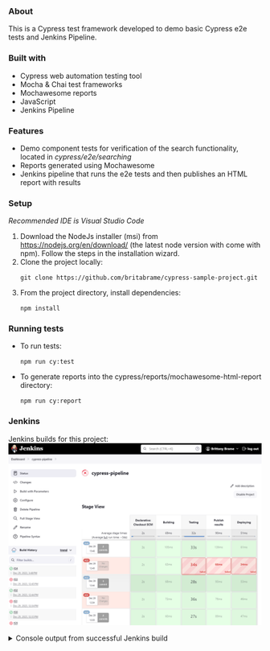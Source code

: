 ### About
This is a Cypress test framework developed to demo basic Cypress e2e tests and Jenkins Pipeline.

### Built with
* Cypress web automation testing tool
* Mocha & Chai test frameworks
* Mochawesome reports
* JavaScript
* Jenkins Pipeline

### Features
* Demo component tests for verification of the search functionality, located in *cypress/e2e/searching*
* Reports generated using Mochawesome
* Jenkins pipeline that runs the e2e tests and then publishes an HTML report with results

### Setup
*Recommended IDE is Visual Studio Code*
1. Download the NodeJs installer (msi) from https://nodejs.org/en/download/ (the latest node version with come with npm). Follow the steps in the installation wizard.
1. Clone the project locally:
	```
	git clone https://github.com/britabrame/cypress-sample-project.git
	```
1. From the project directory, install dependencies:
	```
	npm install
	```
### Running tests
* To run tests:
	```
	npm run cy:test
	```
* To generate reports into the cypress/reports/mochawesome-html-report directory:
	```
	npm run cy:report
	```
### Jenkins
Jenkins builds for this project:
![Screenshot](https://github.com/britabrame/cypress-sample-project/blob/master/jenkins-images/JenkinsBuilds.png?raw=true)

<details>  
	<summary>Console output from successful Jenkins build</summary>  
	<p> 
	Started by user [Brittany Brame](http://localhost:9090/user/babrame)
Obtained Jenkinsfile from git [https://github.com/britabrame/cypress-sample-project](https://github.com/britabrame/cypress-sample-project)
[Pipeline] Start of Pipeline [Pipeline] node Running on [Jenkins](http://localhost:9090/computer/(built-in)/) in C:\ProgramData\Jenkins\.jenkins\workspace\cypress-pipeline [Pipeline] { [Pipeline] stage [Pipeline] { (Declarative: Checkout SCM) [Pipeline] checkout The recommended git tool is: git.exe
No credentials specified
 > git.exe rev-parse --resolve-git-dir C:\ProgramData\Jenkins\.jenkins\workspace\cypress-pipeline\.git # timeout=10
Fetching changes from the remote Git repository
 > git.exe config remote.origin.url [https://github.com/britabrame/cypress-sample-project](https://github.com/britabrame/cypress-sample-project) # timeout=10
Fetching upstream changes from [https://github.com/britabrame/cypress-sample-project](https://github.com/britabrame/cypress-sample-project)
 > git.exe --version # timeout=10
 > git --version # 'git version 2.43.0.windows.1'
 > git.exe fetch --tags --force --progress -- [https://github.com/britabrame/cypress-sample-project](https://github.com/britabrame/cypress-sample-project) +refs/heads/*:refs/remotes/origin/* # timeout=10
 > git.exe rev-parse "refs/remotes/origin/master^{commit}" # timeout=10
Checking out Revision 61a49b4a9425af612e1ccdee86380f7272a8be06 (refs/remotes/origin/master)
 > git.exe config core.sparsecheckout # timeout=10
 > git.exe checkout -f 61a49b4a9425af612e1ccdee86380f7272a8be06 # timeout=10
Commit message: "fixed failing test"
 > git.exe rev-list --no-walk 4371352cc712c389b4cfd784bb4a05b32cd36381 # timeout=10 [Pipeline] } [Pipeline] // stage [Pipeline] withEnv [Pipeline] { [Pipeline] stage [Pipeline] { (Building) [Pipeline] echo Building the application [Pipeline] } [Pipeline] // stage [Pipeline] stage [Pipeline] { (Testing) [Pipeline] bat  C:\ProgramData\Jenkins\.jenkins\workspace\cypress-pipeline>npm ci 

added 274 packages, and audited 275 packages in 3s

54 packages are looking for funding
  run `npm fund` for details

found 0 vulnerabilities [Pipeline] script [Pipeline] { [Pipeline] bat  C:\ProgramData\Jenkins\.jenkins\workspace\cypress-pipeline>npx cypress run --browser electron --spec cypress/e2e/**/** 


DevTools listening on ws://127.0.0.1:49783/devtools/browser/d8545830-dbc6-41a7-92fb-b3747176f0dd

[90m====================================================================================================[39m

[0m  ([4m[1mRun Starting[22m[24m)[0m

[90m  ┌[39m[90m─[39m[90m─[39m[90m─[39m[90m─[39m[90m─[39m[90m─[39m[90m─[39m[90m─[39m[90m─[39m[90m─[39m[90m─[39m[90m─[39m[90m─[39m[90m─[39m[90m─[39m[90m─[39m[90m─[39m[90m─[39m[90m─[39m[90m─[39m[90m─[39m[90m─[39m[90m─[39m[90m─[39m[90m─[39m[90m─[39m[90m─[39m[90m─[39m[90m─[39m[90m─[39m[90m─[39m[90m─[39m[90m─[39m[90m─[39m[90m─[39m[90m─[39m[90m─[39m[90m─[39m[90m─[39m[90m─[39m[90m─[39m[90m─[39m[90m─[39m[90m─[39m[90m─[39m[90m─[39m[90m─[39m[90m─[39m[90m─[39m[90m─[39m[90m─[39m[90m─[39m[90m─[39m[90m─[39m[90m─[39m[90m─[39m[90m─[39m[90m─[39m[90m─[39m[90m─[39m[90m─[39m[90m─[39m[90m─[39m[90m─[39m[90m─[39m[90m─[39m[90m─[39m[90m─[39m[90m─[39m[90m─[39m[90m─[39m[90m─[39m[90m─[39m[90m─[39m[90m─[39m[90m─[39m[90m─[39m[90m─[39m[90m─[39m[90m─[39m[90m─[39m[90m─[39m[90m─[39m[90m─[39m[90m─[39m[90m─[39m[90m─[39m[90m─[39m[90m─[39m[90m─[39m[90m─[39m[90m─[39m[90m─[39m[90m─[39m[90m─[39m[90m─[39m[90m┐[39m
[90m  │[39m [90mCypress:[39m        13.6.1                                                                         [90m│[39m
[90m  │[39m [90mBrowser:[39m        Electron 114 [90m(headless)[39m                                                        [90m│[39m
[90m  │[39m [90mNode Version:[39m   [0mv20.10.0 [90m(C:\Program Files\nodejs\node.exe)[39m[0m                                    [90m│[39m
[90m  │[39m [90mSpecs:[39m          [0m1 found (searchingSpec.cy.js)[0m                                                  [90m│[39m
[90m  │[39m [90mSearched:[39m       [0mC:\ProgramData\Jenkins\.jenkins\workspace\cypress-pipeline\cypress\e2e\**\**[0m   [90m│[39m
[90m  └[39m[90m─[39m[90m─[39m[90m─[39m[90m─[39m[90m─[39m[90m─[39m[90m─[39m[90m─[39m[90m─[39m[90m─[39m[90m─[39m[90m─[39m[90m─[39m[90m─[39m[90m─[39m[90m─[39m[90m─[39m[90m─[39m[90m─[39m[90m─[39m[90m─[39m[90m─[39m[90m─[39m[90m─[39m[90m─[39m[90m─[39m[90m─[39m[90m─[39m[90m─[39m[90m─[39m[90m─[39m[90m─[39m[90m─[39m[90m─[39m[90m─[39m[90m─[39m[90m─[39m[90m─[39m[90m─[39m[90m─[39m[90m─[39m[90m─[39m[90m─[39m[90m─[39m[90m─[39m[90m─[39m[90m─[39m[90m─[39m[90m─[39m[90m─[39m[90m─[39m[90m─[39m[90m─[39m[90m─[39m[90m─[39m[90m─[39m[90m─[39m[90m─[39m[90m─[39m[90m─[39m[90m─[39m[90m─[39m[90m─[39m[90m─[39m[90m─[39m[90m─[39m[90m─[39m[90m─[39m[90m─[39m[90m─[39m[90m─[39m[90m─[39m[90m─[39m[90m─[39m[90m─[39m[90m─[39m[90m─[39m[90m─[39m[90m─[39m[90m─[39m[90m─[39m[90m─[39m[90m─[39m[90m─[39m[90m─[39m[90m─[39m[90m─[39m[90m─[39m[90m─[39m[90m─[39m[90m─[39m[90m─[39m[90m─[39m[90m─[39m[90m─[39m[90m─[39m[90m┘[39m


[90m─[39m[90m─[39m[90m─[39m[90m─[39m[90m─[39m[90m─[39m[90m─[39m[90m─[39m[90m─[39m[90m─[39m[90m─[39m[90m─[39m[90m─[39m[90m─[39m[90m─[39m[90m─[39m[90m─[39m[90m─[39m[90m─[39m[90m─[39m[90m─[39m[90m─[39m[90m─[39m[90m─[39m[90m─[39m[90m─[39m[90m─[39m[90m─[39m[90m─[39m[90m─[39m[90m─[39m[90m─[39m[90m─[39m[90m─[39m[90m─[39m[90m─[39m[90m─[39m[90m─[39m[90m─[39m[90m─[39m[90m─[39m[90m─[39m[90m─[39m[90m─[39m[90m─[39m[90m─[39m[90m─[39m[90m─[39m[90m─[39m[90m─[39m[90m─[39m[90m─[39m[90m─[39m[90m─[39m[90m─[39m[90m─[39m[90m─[39m[90m─[39m[90m─[39m[90m─[39m[90m─[39m[90m─[39m[90m─[39m[90m─[39m[90m─[39m[90m─[39m[90m─[39m[90m─[39m[90m─[39m[90m─[39m[90m─[39m[90m─[39m[90m─[39m[90m─[39m[90m─[39m[90m─[39m[90m─[39m[90m─[39m[90m─[39m[90m─[39m[90m─[39m[90m─[39m[90m─[39m[90m─[39m[90m─[39m[90m─[39m[90m─[39m[90m─[39m[90m─[39m[90m─[39m[90m─[39m[90m─[39m[90m─[39m[90m─[39m[90m─[39m[90m─[39m[90m─[39m[90m─[39m[90m─[39m[90m─[39m
                                                                                                    
  Running:  [90msearchingSpec.cy.js[39m                                                             [90m(1 of 1)[39m
[7080:1229/154826.296:ERROR:gpu_process_host.cc(954)] GPU process exited unexpectedly: exit_code=34
[7080:1229/154826.368:ERROR:gpu_process_host.cc(954)] GPU process exited unexpectedly: exit_code=34
[7080:1229/154826.421:ERROR:gpu_process_host.cc(954)] GPU process exited unexpectedly: exit_code=34

[0m[0m
[0m  Search Box [0m
  [32m  √[0m[90m generates correct autosuggest options when the user enters 3 characters[0m[33m (5826ms)[0m
  [32m  √[0m[90m allows search using autosuggest options[0m
  [32m  √[0m[90m allows search by manually typing a search[0m


[92m [0m[32m 3 passing[0m[90m (14s)[0m

[[90mmochawesome[39m] Report JSON saved to C:\ProgramData\Jenkins\.jenkins\workspace\cypress-pipeline\cypress\reports\mochawesome_008.json


[32m  ([4m[1mResults[22m[24m)[39m

[90m  ┌[39m[90m─[39m[90m─[39m[90m─[39m[90m─[39m[90m─[39m[90m─[39m[90m─[39m[90m─[39m[90m─[39m[90m─[39m[90m─[39m[90m─[39m[90m─[39m[90m─[39m[90m─[39m[90m─[39m[90m─[39m[90m─[39m[90m─[39m[90m─[39m[90m─[39m[90m─[39m[90m─[39m[90m─[39m[90m─[39m[90m─[39m[90m─[39m[90m─[39m[90m─[39m[90m─[39m[90m─[39m[90m─[39m[90m─[39m[90m─[39m[90m─[39m[90m─[39m[90m─[39m[90m─[39m[90m─[39m[90m─[39m[90m─[39m[90m─[39m[90m─[39m[90m─[39m[90m─[39m[90m─[39m[90m─[39m[90m─[39m[90m─[39m[90m─[39m[90m─[39m[90m─[39m[90m─[39m[90m─[39m[90m─[39m[90m─[39m[90m─[39m[90m─[39m[90m─[39m[90m─[39m[90m─[39m[90m─[39m[90m─[39m[90m─[39m[90m─[39m[90m─[39m[90m─[39m[90m─[39m[90m─[39m[90m─[39m[90m─[39m[90m─[39m[90m─[39m[90m─[39m[90m─[39m[90m─[39m[90m─[39m[90m─[39m[90m─[39m[90m─[39m[90m─[39m[90m─[39m[90m─[39m[90m─[39m[90m─[39m[90m─[39m[90m─[39m[90m─[39m[90m─[39m[90m─[39m[90m─[39m[90m─[39m[90m─[39m[90m─[39m[90m─[39m[90m─[39m[90m┐[39m
[90m  │[39m [90mTests:[39m        [32m3[39m                                                                                [90m│[39m
[90m  │[39m [90mPassing:[39m      [32m3[39m                                                                                [90m│[39m
[90m  │[39m [90mFailing:[39m      [32m0[39m                                                                                [90m│[39m
[90m  │[39m [90mPending:[39m      [32m0[39m                                                                                [90m│[39m
[90m  │[39m [90mSkipped:[39m      [32m0[39m                                                                                [90m│[39m
[90m  │[39m [90mScreenshots:[39m  [32m0[39m                                                                                [90m│[39m
[90m  │[39m [90mVideo:[39m        [32mtrue[39m                                                                             [90m│[39m
[90m  │[39m [90mDuration:[39m     [32m14 seconds[39m                                                                       [90m│[39m
[90m  │[39m [90mSpec Ran:[39m     [32m[32msearchingSpec.cy.js[32m[39m                                                              [90m│[39m
[90m  └[39m[90m─[39m[90m─[39m[90m─[39m[90m─[39m[90m─[39m[90m─[39m[90m─[39m[90m─[39m[90m─[39m[90m─[39m[90m─[39m[90m─[39m[90m─[39m[90m─[39m[90m─[39m[90m─[39m[90m─[39m[90m─[39m[90m─[39m[90m─[39m[90m─[39m[90m─[39m[90m─[39m[90m─[39m[90m─[39m[90m─[39m[90m─[39m[90m─[39m[90m─[39m[90m─[39m[90m─[39m[90m─[39m[90m─[39m[90m─[39m[90m─[39m[90m─[39m[90m─[39m[90m─[39m[90m─[39m[90m─[39m[90m─[39m[90m─[39m[90m─[39m[90m─[39m[90m─[39m[90m─[39m[90m─[39m[90m─[39m[90m─[39m[90m─[39m[90m─[39m[90m─[39m[90m─[39m[90m─[39m[90m─[39m[90m─[39m[90m─[39m[90m─[39m[90m─[39m[90m─[39m[90m─[39m[90m─[39m[90m─[39m[90m─[39m[90m─[39m[90m─[39m[90m─[39m[90m─[39m[90m─[39m[90m─[39m[90m─[39m[90m─[39m[90m─[39m[90m─[39m[90m─[39m[90m─[39m[90m─[39m[90m─[39m[90m─[39m[90m─[39m[90m─[39m[90m─[39m[90m─[39m[90m─[39m[90m─[39m[90m─[39m[90m─[39m[90m─[39m[90m─[39m[90m─[39m[90m─[39m[90m─[39m[90m─[39m[90m─[39m[90m─[39m[90m─[39m[90m┘[39m


[36m  ([4m[1mVideo[22m[24m)[39m

  -  Video output: [36mC:\ProgramData\Jenkins\.jenkins\workspace\cypress-pipeline\cypress\videos\searchingSpec.cy.js.mp4[39m


[90m====================================================================================================[39m

[0m  ([4m[1mRun Finished[22m[24m)[0m


[90m   [39m    [90mSpec[39m                                              [90mTests[39m  [90mPassing[39m  [90mFailing[39m  [90mPending[39m  [90mSkipped[39m [90m [39m
[90m  ┌[39m[90m─[39m[90m─[39m[90m─[39m[90m─[39m[90m─[39m[90m─[39m[90m─[39m[90m─[39m[90m─[39m[90m─[39m[90m─[39m[90m─[39m[90m─[39m[90m─[39m[90m─[39m[90m─[39m[90m─[39m[90m─[39m[90m─[39m[90m─[39m[90m─[39m[90m─[39m[90m─[39m[90m─[39m[90m─[39m[90m─[39m[90m─[39m[90m─[39m[90m─[39m[90m─[39m[90m─[39m[90m─[39m[90m─[39m[90m─[39m[90m─[39m[90m─[39m[90m─[39m[90m─[39m[90m─[39m[90m─[39m[90m─[39m[90m─[39m[90m─[39m[90m─[39m[90m─[39m[90m─[39m[90m─[39m[90m─[39m[90m─[39m[90m─[39m[90m─[39m[90m─[39m[90m─[39m[90m─[39m[90m─[39m[90m─[39m[90m─[39m[90m─[39m[90m─[39m[90m─[39m[90m─[39m[90m─[39m[90m─[39m[90m─[39m[90m─[39m[90m─[39m[90m─[39m[90m─[39m[90m─[39m[90m─[39m[90m─[39m[90m─[39m[90m─[39m[90m─[39m[90m─[39m[90m─[39m[90m─[39m[90m─[39m[90m─[39m[90m─[39m[90m─[39m[90m─[39m[90m─[39m[90m─[39m[90m─[39m[90m─[39m[90m─[39m[90m─[39m[90m─[39m[90m─[39m[90m─[39m[90m─[39m[90m─[39m[90m─[39m[90m─[39m[90m─[39m[90m┐[39m
[90m  │[39m [32m✔[39m  [0msearchingSpec.cy.js[0m                      [90m00:14[39m        [0m3[0m        [32m3[39m        [90m-[39m        [90m-[39m        [90m-[39m [90m│[39m
[90m  └[39m[90m─[39m[90m─[39m[90m─[39m[90m─[39m[90m─[39m[90m─[39m[90m─[39m[90m─[39m[90m─[39m[90m─[39m[90m─[39m[90m─[39m[90m─[39m[90m─[39m[90m─[39m[90m─[39m[90m─[39m[90m─[39m[90m─[39m[90m─[39m[90m─[39m[90m─[39m[90m─[39m[90m─[39m[90m─[39m[90m─[39m[90m─[39m[90m─[39m[90m─[39m[90m─[39m[90m─[39m[90m─[39m[90m─[39m[90m─[39m[90m─[39m[90m─[39m[90m─[39m[90m─[39m[90m─[39m[90m─[39m[90m─[39m[90m─[39m[90m─[39m[90m─[39m[90m─[39m[90m─[39m[90m─[39m[90m─[39m[90m─[39m[90m─[39m[90m─[39m[90m─[39m[90m─[39m[90m─[39m[90m─[39m[90m─[39m[90m─[39m[90m─[39m[90m─[39m[90m─[39m[90m─[39m[90m─[39m[90m─[39m[90m─[39m[90m─[39m[90m─[39m[90m─[39m[90m─[39m[90m─[39m[90m─[39m[90m─[39m[90m─[39m[90m─[39m[90m─[39m[90m─[39m[90m─[39m[90m─[39m[90m─[39m[90m─[39m[90m─[39m[90m─[39m[90m─[39m[90m─[39m[90m─[39m[90m─[39m[90m─[39m[90m─[39m[90m─[39m[90m─[39m[90m─[39m[90m─[39m[90m─[39m[90m─[39m[90m─[39m[90m─[39m[90m─[39m[90m┘[39m
[90m   [39m [32m✔[39m  [32mAll specs passed![39m                        [90m00:14[39m        [0m3[0m        [32m3[39m        [90m-[39m        [90m-[39m        [90m-[39m [90m [39m [Pipeline] } [Pipeline] // script [Pipeline] bat  C:\ProgramData\Jenkins\.jenkins\workspace\cypress-pipeline>npm run cy:report 

> cypress-sample-project@1.0.0 cy:report
> npm run merge_reports && npm run mochawesome_report


> cypress-sample-project@1.0.0 merge_reports
> mochawesome-merge cypress/reports/*.json > output.json


> cypress-sample-project@1.0.0 mochawesome_report
> marge --reportDir cypress/reports/mochawesome-html-report -t Cypress_Test_Report -p Cypress_HTML_Report -f Cypress_HTML_Report --charts true output.json


✓ Reports saved:
C:\ProgramData\Jenkins\.jenkins\workspace\cypress-pipeline\cypress\reports\mochawesome-html-report\Cypress_HTML_Report.html [Pipeline] echo null [Pipeline] } [Pipeline] // stage [Pipeline] stage [Pipeline] { (Publish results) [Pipeline] publishHTML [htmlpublisher] Archiving HTML reports...
[htmlpublisher] Archiving at BUILD level C:\ProgramData\Jenkins\.jenkins\workspace\cypress-pipeline\cypress\reports\mochawesome-html-report to C:\ProgramData\Jenkins\.jenkins\jobs\cypress-pipeline\builds\34\htmlreports\HTML_20Report [Pipeline] } [Pipeline] // stage [Pipeline] stage [Pipeline] { (Deploying) [Pipeline] echo Deploying the application [Pipeline] } [Pipeline] // stage [Pipeline] } [Pipeline] // withEnv [Pipeline] } [Pipeline] // node [Pipeline] End of Pipeline Finished: SUCCESS
	</p>  
</details>
